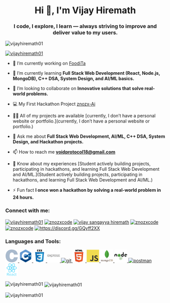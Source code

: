 <h1 align="center">Hi 👋, I'm Vijay Hiremath</h1>
<h3 align="center">I code, I explore, I learn — always striving to improve and deliver value to my users.</h3>

<p align="left"> <img src="https://komarev.com/ghpvc/?username=vijayhiremath01&label=Profile%20views&color=0e75b6&style=flat" alt="vijayhiremath01" /> </p>

<p align="left"> <a href="https://github.com/ryo-ma/github-profile-trophy"><img src="https://github-profile-trophy.vercel.app/?username=vijayhiremath01" alt="vijayhiremath01" /></a> </p>

- 🔭 I’m currently working on [FoodiTa](https://github.com/vijayhiremath01/chatApp)

- 🌱 I’m currently learning **Full Stack Web Development (React, Node.js, MongoDB), C++ DSA, System Design, and AI/ML basics.**

- 👯 I’m looking to collaborate on **Innovative solutions that solve real-world problems.**

- 💻 My First Hackathon Project [znozx-Ai](https://github.com/vijayhiremath01/ChatBot)

- 👨‍💻 All of my projects are available [currently, I don’t have a personal website or portfolio.](currently, I don’t have a personal website or portfolio.)

- 💬 Ask me about **Full Stack Web Development, AI/ML, C++ DSA, System Design, and Hackathon projects.**

- 📫 How to reach me **voidprotocol18@gmail.com**

- 📄 Know about my experiences [Student actively building projects, participating in hackathons, and learning Full Stack Web Development and AI/ML.](Student actively building projects, participating in hackathons, and learning Full Stack Web Development and AI/ML.)

- ⚡ Fun fact **I once won a hackathon by solving a real-world problem in 24 hours.**

<h3 align="left">Connect with me:</h3>
<p align="left">
<a href="https://dev.to/vijayhiremath01" target="blank"><img align="center" src="https://raw.githubusercontent.com/rahuldkjain/github-profile-readme-generator/master/src/images/icons/Social/devto.svg" alt="vijayhiremath01" height="30" width="40" /></a>
<a href="https://twitter.com/znozxcode" target="blank"><img align="center" src="https://raw.githubusercontent.com/rahuldkjain/github-profile-readme-generator/master/src/images/icons/Social/twitter.svg" alt="znozxcode" height="30" width="40" /></a>
<a href="https://linkedin.com/in/vijay sangayya hiremath" target="blank"><img align="center" src="https://raw.githubusercontent.com/rahuldkjain/github-profile-readme-generator/master/src/images/icons/Social/linked-in-alt.svg" alt="vijay sangayya hiremath" height="30" width="40" /></a>
<a href="https://instagram.com/znozxcode" target="blank"><img align="center" src="https://raw.githubusercontent.com/rahuldkjain/github-profile-readme-generator/master/src/images/icons/Social/instagram.svg" alt="znozxcode" height="30" width="40" /></a>
<a href="https://www.youtube.com/c/znozxcode" target="blank"><img align="center" src="https://raw.githubusercontent.com/rahuldkjain/github-profile-readme-generator/master/src/images/icons/Social/youtube.svg" alt="znozxcode" height="30" width="40" /></a>
<a href="https://discord.gg/https://discord.gg/GQyff2XX" target="blank"><img align="center" src="https://raw.githubusercontent.com/rahuldkjain/github-profile-readme-generator/master/src/images/icons/Social/discord.svg" alt="https://discord.gg/GQyff2XX" height="30" width="40" /></a>
</p>

<h3 align="left">Languages and Tools:</h3>
<p align="left"> <a href="https://www.cprogramming.com/" target="_blank" rel="noreferrer"> <img src="https://raw.githubusercontent.com/devicons/devicon/master/icons/c/c-original.svg" alt="c" width="40" height="40"/> </a> <a href="https://www.w3schools.com/cpp/" target="_blank" rel="noreferrer"> <img src="https://raw.githubusercontent.com/devicons/devicon/master/icons/cplusplus/cplusplus-original.svg" alt="cplusplus" width="40" height="40"/> </a> <a href="https://www.w3schools.com/css/" target="_blank" rel="noreferrer"> <img src="https://raw.githubusercontent.com/devicons/devicon/master/icons/css3/css3-original-wordmark.svg" alt="css3" width="40" height="40"/> </a> <a href="https://expressjs.com" target="_blank" rel="noreferrer"> <img src="https://raw.githubusercontent.com/devicons/devicon/master/icons/express/express-original-wordmark.svg" alt="express" width="40" height="40"/> </a> <a href="https://git-scm.com/" target="_blank" rel="noreferrer"> <img src="https://www.vectorlogo.zone/logos/git-scm/git-scm-icon.svg" alt="git" width="40" height="40"/> </a> <a href="https://www.w3.org/html/" target="_blank" rel="noreferrer"> <img src="https://raw.githubusercontent.com/devicons/devicon/master/icons/html5/html5-original-wordmark.svg" alt="html5" width="40" height="40"/> </a> <a href="https://developer.mozilla.org/en-US/docs/Web/JavaScript" target="_blank" rel="noreferrer"> <img src="https://raw.githubusercontent.com/devicons/devicon/master/icons/javascript/javascript-original.svg" alt="javascript" width="40" height="40"/> </a> <a href="https://www.mongodb.com/" target="_blank" rel="noreferrer"> <img src="https://raw.githubusercontent.com/devicons/devicon/master/icons/mongodb/mongodb-original-wordmark.svg" alt="mongodb" width="40" height="40"/> </a> <a href="https://nodejs.org" target="_blank" rel="noreferrer"> <img src="https://raw.githubusercontent.com/devicons/devicon/master/icons/nodejs/nodejs-original-wordmark.svg" alt="nodejs" width="40" height="40"/> </a> <a href="https://postman.com" target="_blank" rel="noreferrer"> <img src="https://www.vectorlogo.zone/logos/getpostman/getpostman-icon.svg" alt="postman" width="40" height="40"/> </a> <a href="https://reactjs.org/" target="_blank" rel="noreferrer"> <img src="https://raw.githubusercontent.com/devicons/devicon/master/icons/react/react-original-wordmark.svg" alt="react" width="40" height="40"/> </a> </p>

<p><img align="left" src="https://github-readme-stats.vercel.app/api/top-langs?username=vijayhiremath01&show_icons=true&locale=en&layout=compact" alt="vijayhiremath01" /></p>

<p>&nbsp;<img align="center" src="https://github-readme-stats.vercel.app/api?username=vijayhiremath01&show_icons=true&locale=en" alt="vijayhiremath01" /></p>

<p><img align="center" src="https://github-readme-streak-stats.herokuapp.com/?user=vijayhiremath01&" alt="vijayhiremath01" /></p>


